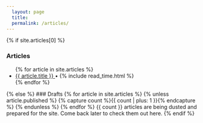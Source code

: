 ```yaml
---
  layout: page
  title:
  permalink: /articles/
---
```

{% if site.articles[0] %}
### Articles

<ul class="article-list">
  {% for article in site.articles %}
    <li>
      <a href="{{ site.baseurl }}{{ article.url }}index.html">
        {{ article.title }}
      </a> <span>•</span>
      {% include read_time.html %}
    </li>
  {% endfor %}
</ul>
{% else %}
### Drafts
  {% for article in site.articles %}
    {% unless article.published %}
      {% capture count %}{{ count | plus: 1 }}{% endcapture %}
    {% endunless %}
  {% endfor %}
  {{ count }} articles are being dusted and prepared for the site. Come back later to check them out here.
{% endif %}
